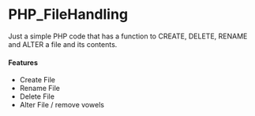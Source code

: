 # PHP_FileHandling
Just a simple PHP code that has a function to CREATE, DELETE, RENAME and ALTER a file and its contents.

#### Features
- Create File
- Rename File
- Delete File
- Alter File / remove vowels
